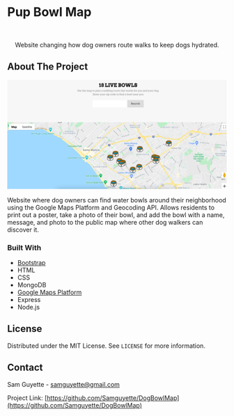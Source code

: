 # Pup Bowl Map



<!-- PROJECT HEADER -->
<br />
<p align="center">

  <p align="center">
    Website changing how dog owners route walks to keep dogs hydrated.
  </p>
</p>


<!-- ABOUT THE PROJECT -->
## About The Project

[![Website Screenshot][product-screenshot]](http://www.pupbowlmap.com)

Website where dog owners can find water bowls around their neighborhood using the Google Maps Platform and Geocoding API. Allows residents to print out a poster, take a photo of their bowl, and add the bowl with a name, message, and photo to the public map where other dog walkers can discover it.

### Built With

* [Bootstrap](https://getbootstrap.com)
* HTML
* CSS
* MongoDB
* [Google Maps Platform](https://cloud.google.com/maps-platform)
* Express
* Node.js

<!-- LICENSE -->
## License

Distributed under the MIT License. See `LICENSE` for more information.



<!-- CONTACT -->
## Contact

Sam Guyette - samguyette@gmail.com

Project Link: [https://github.com/Samguyette/DogBowlMap](https://github.com/Samguyette/DogBowlMap)



[product-screenshot]: img/screenShot.jpg
